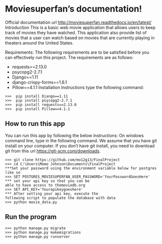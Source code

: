 # Moviesuperfan’s documentation!
Official documentation url http://moviesuperfan.readthedocs.io/en/latest/
Introduction
This is a basic web movie application that allows users to keep track of movies they have watched. This application also provide list of movies that a  user can watch based on movies that are currently playing in theaters around the United States.

Requirements:
The following requirements are to be satisfied before you can effectively run this project. The requirements are as follows:

* requests==2.13.0
* psycopg2-2.7.1
* Django==1.11
* django-crispy-forms==1.6.1
* Pillow==4.1.1
Installation Instructions
type the following command:
```
>>>  pip install Django==1.11
>>>  pip install psycopg2-2.7.1
>>>  pip install requests==2.13.0
>>>  pip install Pillow==4.1.1
```
## How to run this app
You can run this app by following the below instructions: On windows command line, type in the following command. We assume that you have git install on your computer. If you don’t have git install, you need to download git from this url https://git-scm.com/downloads.
```
>>> git clone https://github.com/mo12g13/FinalProject
>>> cd C:\Users\Momo Johnson\Documents\FinalProject
***Set your password using the environment variable below for postgres like so
>>> SET POSTGRES_MOVIESUPERFAN_USER_PASSWORD='YourPasswordGoesHere'
*** set your api key so that you can be
able to have access to themoviedb.org
>>> SET API_KEY='Yourapikeygoeshere'
*** After setting your api key, execute the
following script to populate the database with data
>>> python movie_data.py
```
## Run the program
```
>>> python manage.py migrate
>>> python manage.py makemigrations
>>> python manage.py runserver
```
